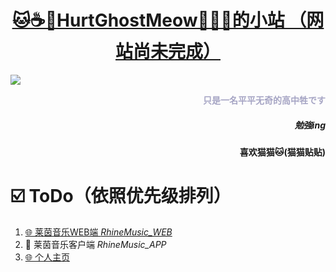 <div align="center">

# [🐱☕🍉HurtGhostMeow🍨🍜🧋的小站 （网站尚未完成）](https://hurtghostmeow.eu.org/)
  
<div align="left">

![](https://github-readme-stats.vercel.app/api?username=HurtGhostMeow)
  
<div align="right">
  
<font color=#a6a5c4> **只是一名平平无奇的高中牲です** </font>
##### 勉強ing
**喜欢猫猫🐱(猫猫贴贴)**

<div align="left">
  
# ☑️ ToDo（依照优先级排列）

1. [🌐 莱茵音乐WEB端 *RhineMusic_WEB*](https://github.com/HurtGhostMeow/RhineMusic-WEB)
2. 💾 莱茵音乐客户端 *RhineMusic_APP*
3. [🌐 个人主页](https://hgmeow.eu.org/)
